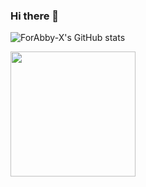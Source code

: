 ### Hi there 👋

<!--
**ForAbby-X/ForAbby-X** is a ✨ _special_ ✨ repository because its `README.md` (this file) appears on your GitHub profile.

Here are some ideas to get you started:

- 🔭 I’m currently working on ...
- 🌱 I’m currently learning ...
- 👯 I’m looking to collaborate on ...
- 🤔 I’m looking for help with ...
- 💬 Ask me about ...
- 📫 How to reach me: ...
- 😄 Pronouns: ...
- ⚡ Fun fact: ...
-->

![ForAbby-X's GitHub stats](https://github-readme-stats.vercel.app/api?username=ForAbby-X&theme=dark&show_icons=false)

<a href="https://github.com/ForAbby-X/github-readme-stats">
  <img height=200 align="center" src="https://github-readme-stats.vercel.app/api?username=ForAbby-X" />
</a>
